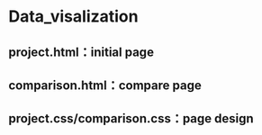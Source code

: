 # Data_visalization

## project.html：initial page

## comparison.html：compare page

## project.css/comparison.css：page design
